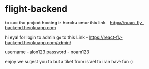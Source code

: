 # flight-backend
to see the project hosting in heroku enter this link - https://react-fly-backend.herokuapp.com

hi eyal for login to admin go to this Link - https://react-fly-backend.herokuapp.com/admin/

username - alon123
password - noam123 


enjoy we sugest you to but a tiket from israel to iran have fun :)

